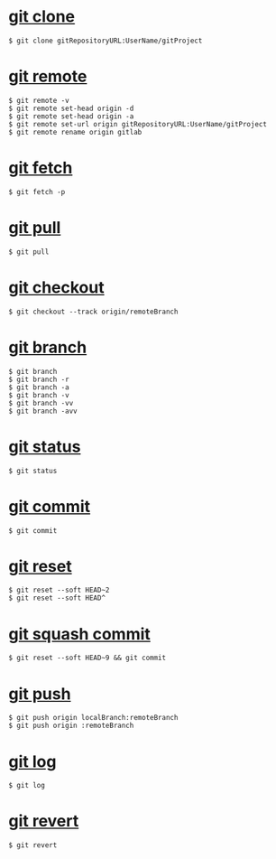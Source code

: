 # [git clone](01_git_clone.md)
```{bash}
$ git clone gitRepositoryURL:UserName/gitProject
```

# [git remote](02_git_remote.md)
```{bash}
$ git remote -v
$ git remote set-head origin -d
$ git remote set-head origin -a
$ git remote set-url origin gitRepositoryURL:UserName/gitProject
$ git remote rename origin gitlab
```

# [git fetch](03_git_fetch.md)
```{bash}
$ git fetch -p
```

# [git pull](04_git_pull.md)
```{bash}
$ git pull
```

# [git checkout](05_git_checkout.md)
```{bash}
$ git checkout --track origin/remoteBranch
```

# [git branch](06_git_branch.md)
```{bash}
$ git branch
$ git branch -r
$ git branch -a
$ git branch -v
$ git branch -vv
$ git branch -avv
```

# [git status](07_git_status.md)
```{bash}
$ git status
```

# [git commit](08_git_commit.md)
```{bash}
$ git commit
```

# [git reset](09_git_reset_soft.md)
```{bash}
$ git reset --soft HEAD~2
$ git reset --soft HEAD^
```

# [git squash commit](10_git_squash_commit.md)
```{bash}
$ git reset --soft HEAD~9 && git commit
```

# [git push](11_git_push.md)
```{bash}
$ git push origin localBranch:remoteBranch
$ git push origin :remoteBranch
```

# [git log](12_git_log.md)
```{bash}
$ git log
```

# [git revert](13_git_revert.md)
```{bash}
$ git revert
```
